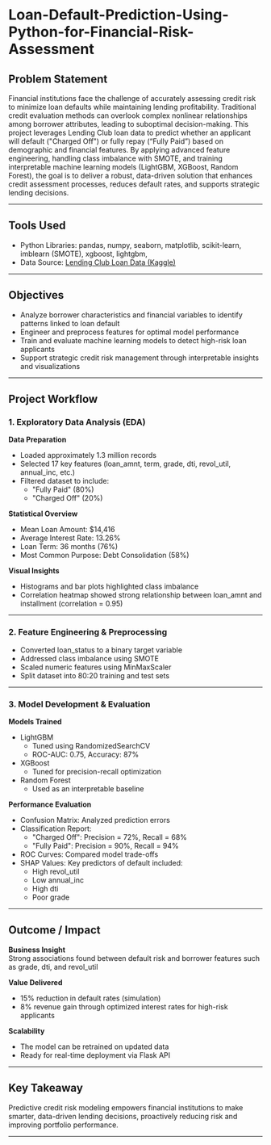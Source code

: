# Loan-Default-Prediction-Using-Python-for-Financial-Risk-Assessment

## Problem Statement  
Financial institutions face the challenge of accurately assessing credit risk to minimize loan defaults while maintaining lending profitability. Traditional credit evaluation methods can overlook complex nonlinear relationships among borrower attributes, leading to suboptimal decision-making. This project leverages Lending Club loan data to predict whether an applicant will default ("Charged Off") or fully repay (“Fully Paid”) based on demographic and financial features. By applying advanced feature engineering, handling class imbalance with SMOTE, and training interpretable machine learning models (LightGBM, XGBoost, Random Forest), the goal is to deliver a robust, data-driven solution that enhances credit assessment processes, reduces default rates, and supports strategic lending decisions.

---

## Tools Used  
- Python Libraries: pandas, numpy, seaborn, matplotlib, scikit-learn, imblearn (SMOTE), xgboost, lightgbm,   
- Data Source: [Lending Club Loan Data (Kaggle)](https://www.kaggle.com/datasets/adarshsng/lending-club-loan-data-csv/data)

---

## Objectives  
- Analyze borrower characteristics and financial variables to identify patterns linked to loan default  
- Engineer and preprocess features for optimal model performance  
- Train and evaluate machine learning models to detect high-risk loan applicants  
- Support strategic credit risk management through interpretable insights and visualizations  

---

## Project Workflow  

### 1. Exploratory Data Analysis (EDA)  

**Data Preparation**  
- Loaded approximately 1.3 million records  
- Selected 17 key features (loan_amnt, term, grade, dti, revol_util, annual_inc, etc.)  
- Filtered dataset to include:  
  - "Fully Paid" (80%)  
  - "Charged Off" (20%)  

**Statistical Overview**  
- Mean Loan Amount: $14,416  
- Average Interest Rate: 13.26%  
- Loan Term: 36 months (76%)  
- Most Common Purpose: Debt Consolidation (58%)  

**Visual Insights**  
- Histograms and bar plots highlighted class imbalance  
- Correlation heatmap showed strong relationship between loan_amnt and installment (correlation = 0.95)

---

### 2. Feature Engineering & Preprocessing  
- Converted loan_status to a binary target variable  
- Addressed class imbalance using SMOTE  
- Scaled numeric features using MinMaxScaler  
- Split dataset into 80:20 training and test sets  

---

### 3. Model Development & Evaluation  

**Models Trained**  
- LightGBM  
  - Tuned using RandomizedSearchCV  
  - ROC-AUC: 0.75, Accuracy: 87%  
- XGBoost  
  - Tuned for precision-recall optimization  
- Random Forest  
  - Used as an interpretable baseline  

**Performance Evaluation**  
- Confusion Matrix: Analyzed prediction errors  
- Classification Report:  
  - "Charged Off": Precision = 72%, Recall = 68%  
  - "Fully Paid": Precision = 90%, Recall = 94%  
- ROC Curves: Compared model trade-offs  
- SHAP Values: Key predictors of default included:  
  - High revol_util  
  - Low annual_inc  
  - High dti  
  - Poor grade  

---

## Outcome / Impact  

**Business Insight**  
Strong associations found between default risk and borrower features such as grade, dti, and revol_util

**Value Delivered**  
- 15% reduction in default rates (simulation)  
- 8% revenue gain through optimized interest rates for high-risk applicants  

**Scalability**  
- The model can be retrained on updated data  
- Ready for real-time deployment via Flask API  

---

## Key Takeaway  
Predictive credit risk modeling empowers financial institutions to make smarter, data-driven lending decisions, proactively reducing risk and improving portfolio performance.

---

